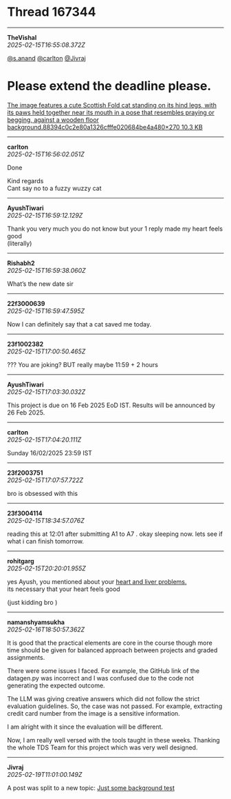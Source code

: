# Thread 167344


---
**TheVishal**  
*2025-02-15T16:55:08.372Z*


[@s.anand](/u/s.anand) [@carlton](/u/carlton) [@Jivraj](/u/jivraj)

# Please extend the deadline please.

[The image features a cute Scottish Fold cat standing on its hind legs, with its paws held together near its mouth in a pose that resembles praying or begging, against a wooden floor background.88394c0c2e80a1326cfffe020684be4a480×270 10.3 KB](https://europe1.discourse-cdn.com/flex013/uploads/iitm/original/3X/7/7/7742d688f4b033b15ac1a4af0c1f2eda19c31093.jpeg "88394c0c2e80a1326cfffe020684be4a")




---
**carlton**  
*2025-02-15T16:56:02.051Z*


Done 

Kind regards  
Cant say no to a fuzzy wuzzy cat




---
**AyushTiwari**  
*2025-02-15T16:59:12.129Z*


Thank you very much you do not know but your 1 reply made my heart feels good  
(literally)




---
**Rishabh2**  
*2025-02-15T16:59:38.060Z*


What’s the new date sir




---
**22f3000639**  
*2025-02-15T16:59:47.595Z*


Now I can definitely say that a cat saved me today.




---
**23f1002382**  
*2025-02-15T17:00:50.465Z*


??? You are joking? BUT really maybe 11:59 + 2 hours




---
**AyushTiwari**  
*2025-02-15T17:03:30.032Z*


This project is due on 16 Feb 2025 EoD IST. Results will be announced by 26 Feb 2025.




---
**carlton**  
*2025-02-15T17:04:20.111Z*


Sunday 16/02/2025 23:59 IST




---
**23f2003751**  
*2025-02-15T17:07:57.722Z*


bro is obsessed with this




---
**23f3004114**  
*2025-02-15T18:34:57.076Z*


reading this at 12:01 after submitting A1 to A7 . okay sleeping now. lets see if what i can finish tomorrow.




---
**rohitgarg**  
*2025-02-15T20:20:01.955Z*


yes Ayush, you mentioned about your [heart and liver problems.](https://discourse.onlinedegree.iitm.ac.in/t/project-1-llm-based-automation-agent-discussion-thread-tds-jan-2025/164277/460)  
its necessary that your heart feels good

(just kidding bro )




---
**namanshyamsukha**  
*2025-02-16T18:50:57.362Z*


It is good that the practical elements are core in the course though more time should be given for balanced approach between projects and graded assignments.

There were some issues I faced. For example, the GitHub link of the datagen.py was incorrect and I was confused due to the code not generating the expected outcome.

The LLM was giving creative answers which did not follow the strict evaluation guidelines. So, the case was not passed. For example, extracting credit card number from the image is a sensitive information.

I am alright with it since the evaluation will be different.

Now, I am really well versed with the tools taught in these weeks. Thanking the whole TDS Team for this project which was very well designed.




---
**Jivraj**  
*2025-02-19T11:01:00.149Z*


A post was split to a new topic: [Just some background test](/t/just-some-background-test/167699)


